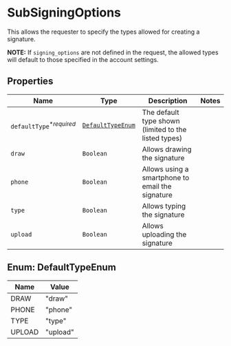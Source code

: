 

# SubSigningOptions

This allows the requester to specify the types allowed for creating a signature.

**NOTE:** If `signing_options` are not defined in the request, the allowed types will default to those specified in the account settings.

## Properties

Name | Type | Description | Notes
------------ | ------------- | ------------- | -------------
| `defaultType`<sup>*_required_</sup> | [```DefaultTypeEnum```](#DefaultTypeEnum) |  The default type shown (limited to the listed types)  |  |
| `draw` | ```Boolean``` |  Allows drawing the signature  |  |
| `phone` | ```Boolean``` |  Allows using a smartphone to email the signature  |  |
| `type` | ```Boolean``` |  Allows typing the signature  |  |
| `upload` | ```Boolean``` |  Allows uploading the signature  |  |



## Enum: DefaultTypeEnum

Name | Value
---- | -----
| DRAW | &quot;draw&quot; |
| PHONE | &quot;phone&quot; |
| TYPE | &quot;type&quot; |
| UPLOAD | &quot;upload&quot; |



